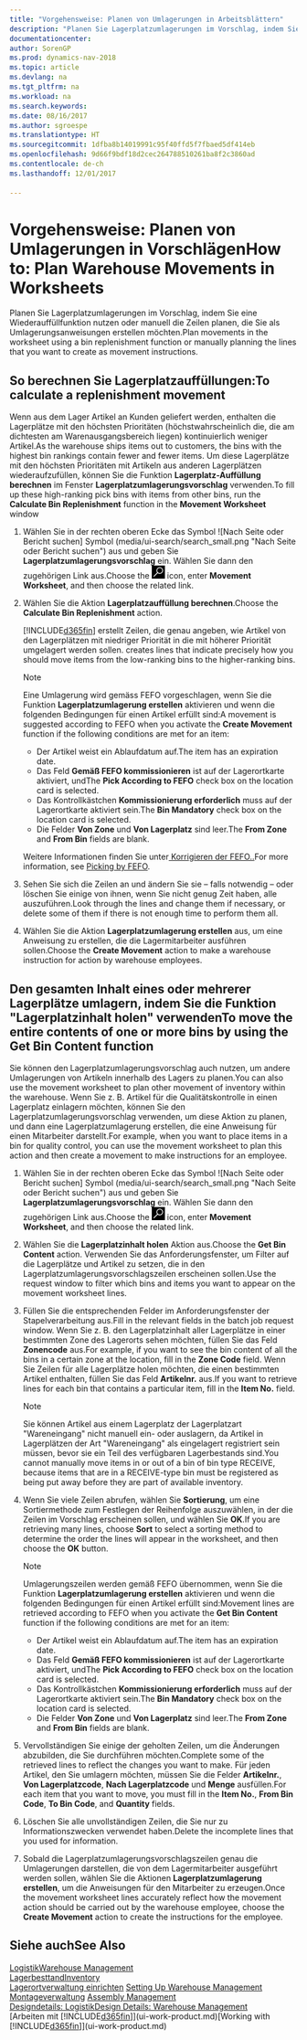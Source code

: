 ```yaml
---
title: "Vorgehensweise: Planen von Umlagerungen in Arbeitsblättern"
description: "Planen Sie Lagerplatzumlagerungen im Vorschlag, indem Sie eine Wiederauffüllfunktion nutzen oder manuell die Zeilen planen, die Sie als Umlagerungsanweisungen erstellen möchten."
documentationcenter: 
author: SorenGP
ms.prod: dynamics-nav-2018
ms.topic: article
ms.devlang: na
ms.tgt_pltfrm: na
ms.workload: na
ms.search.keywords: 
ms.date: 08/16/2017
ms.author: sgroespe
ms.translationtype: HT
ms.sourcegitcommit: 1dfba8b14019991c95f40ffd5f7fbaed5df414eb
ms.openlocfilehash: 9d66f9bdf18d2cec264788510261ba8f2c3860ad
ms.contentlocale: de-ch
ms.lasthandoff: 12/01/2017

---
```

# <a name="how-to-plan-warehouse-movements-in-worksheets"></a><span data-ttu-id="56097-103">Vorgehensweise: Planen von Umlagerungen in Vorschlägen</span><span class="sxs-lookup"><span data-stu-id="56097-103">How to: Plan Warehouse Movements in Worksheets</span></span>
<span data-ttu-id="56097-104">Planen Sie Lagerplatzumlagerungen im Vorschlag, indem Sie eine Wiederauffüllfunktion nutzen oder manuell die Zeilen planen, die Sie als Umlagerungsanweisungen erstellen möchten.</span><span class="sxs-lookup"><span data-stu-id="56097-104">Plan movements in the worksheet using a bin replenishment function or manually planning the lines that you want to create as movement instructions.</span></span>  

## <a name="to-calculate-a-replenishment-movement"></a><span data-ttu-id="56097-105">So berechnen Sie Lagerplatzauffüllungen:</span><span class="sxs-lookup"><span data-stu-id="56097-105">To calculate a replenishment movement</span></span>  
<span data-ttu-id="56097-106">Wenn aus dem Lager Artikel an Kunden geliefert werden, enthalten die Lagerplätze mit den höchsten Prioritäten (höchstwahrscheinlich die, die am dichtesten am Warenausgangsbereich liegen) kontinuierlich weniger Artikel.</span><span class="sxs-lookup"><span data-stu-id="56097-106">As the warehouse ships items out to customers, the bins with the highest bin rankings contain fewer and fewer items.</span></span> <span data-ttu-id="56097-107">Um diese Lagerplätze mit den höchsten Prioritäten mit Artikeln aus anderen Lagerplätzen wiederaufzufüllen, können Sie die Funktion **Lagerplatz-Auffüllung berechnen** im Fenster **Lagerplatzumlagerungsvorschlag** verwenden.</span><span class="sxs-lookup"><span data-stu-id="56097-107">To fill up these high-ranking pick bins with items from other bins, run the **Calculate Bin Replenishment** function in the **Movement Worksheet** window</span></span>

1.  <span data-ttu-id="56097-108">Wählen Sie in der rechten oberen Ecke das Symbol ![Nach Seite oder Bericht suchen] Symbol (media/ui-search/search_small.png "Nach Seite oder Bericht suchen") aus und geben Sie **Lagerplatzumlagerungsvorschlag** ein. Wählen Sie dann den zugehörigen Link aus.</span><span class="sxs-lookup"><span data-stu-id="56097-108">Choose the ![Search for Page or Report](media/ui-search/search_small.png "Search for Page or Report icon") icon, enter **Movement Worksheet**, and then choose the related link.</span></span>  
2.  <span data-ttu-id="56097-109">Wählen Sie die Aktion **Lagerplatzauffüllung berechnen**.</span><span class="sxs-lookup"><span data-stu-id="56097-109">Choose the **Calculate Bin Replenishment** action.</span></span>  

    [!INCLUDE[d365fin](includes/d365fin_md.md)]<span data-ttu-id="56097-110"> erstellt Zeilen, die genau angeben, wie Artikel von den Lagerplätzen mit niedriger Priorität in die mit höherer Priorität umgelagert werden sollen.</span><span class="sxs-lookup"><span data-stu-id="56097-110"> creates lines that indicate precisely how you should move items from the low-ranking bins to the higher-ranking bins.</span></span>  

    > [!NOTE]  
    >  <span data-ttu-id="56097-111">Eine Umlagerung wird gemäss FEFO vorgeschlagen, wenn Sie die Funktion **Lagerplatzumlagerung erstellen** aktivieren und wenn die folgenden Bedingungen für einen Artikel erfüllt sind:</span><span class="sxs-lookup"><span data-stu-id="56097-111">A movement is suggested according to FEFO when you activate the **Create Movement** function if the following conditions are met for an item:</span></span>  
    >   
    >  -   <span data-ttu-id="56097-112">Der Artikel weist ein Ablaufdatum auf.</span><span class="sxs-lookup"><span data-stu-id="56097-112">The item has an expiration date.</span></span>  
    > -   <span data-ttu-id="56097-113">Das Feld **Gemäß FEFO kommissionieren** ist auf der Lagerortkarte aktiviert, und</span><span class="sxs-lookup"><span data-stu-id="56097-113">The **Pick According to FEFO** check box on the location card is selected.</span></span>  
    > -   <span data-ttu-id="56097-114">Das Kontrollkästchen **Kommissionierung erforderlich** muss auf der Lagerortkarte aktiviert sein.</span><span class="sxs-lookup"><span data-stu-id="56097-114">The **Bin Mandatory** check box on the location card is selected.</span></span>  
    > -   <span data-ttu-id="56097-115">Die Felder **Von Zone** und **Von Lagerplatz** sind leer.</span><span class="sxs-lookup"><span data-stu-id="56097-115">The **From Zone** and **From Bin** fields are blank.</span></span>  

    <span data-ttu-id="56097-116">Weitere Informationen finden Sie unter[ Korrigieren der FEFO..](warehouse-picking-by-fefo.md)</span><span class="sxs-lookup"><span data-stu-id="56097-116">For more information, see [Picking by FEFO](warehouse-picking-by-fefo.md).</span></span>  

3.  <span data-ttu-id="56097-117">Sehen Sie sich die Zeilen an und ändern Sie sie – falls notwendig – oder löschen Sie einige von ihnen, wenn Sie nicht genug Zeit haben, alle auszuführen.</span><span class="sxs-lookup"><span data-stu-id="56097-117">Look through the lines and change them if necessary, or delete some of them if there is not enough time to perform them all.</span></span>  
4.  <span data-ttu-id="56097-118">Wählen Sie die Aktion **Lagerplatzumlagerung erstellen** aus, um eine Anweisung zu erstellen, die die Lagermitarbeiter ausführen sollen.</span><span class="sxs-lookup"><span data-stu-id="56097-118">Choose the **Create Movement** action to make a warehouse instruction for action by warehouse employees.</span></span>  

## <a name="to-move-the-entire-contents-of-one-or-more-bins-by-using-the-get-bin-content-function"></a><span data-ttu-id="56097-119">Den gesamten Inhalt eines oder mehrerer Lagerplätze umlagern, indem Sie die Funktion "Lagerplatzinhalt holen" verwenden</span><span class="sxs-lookup"><span data-stu-id="56097-119">To move the entire contents of one or more bins by using the Get Bin Content function</span></span>  
<span data-ttu-id="56097-120">Sie können den Lagerplatzumlagerungsvorschlag auch nutzen, um andere Umlagerungen von Artikeln innerhalb des Lagers zu planen.</span><span class="sxs-lookup"><span data-stu-id="56097-120">You can also use the movement worksheet to plan other movement of inventory within the warehouse.</span></span> <span data-ttu-id="56097-121">Wenn Sie z. B. Artikel für die Qualitätskontrolle in einen Lagerplatz einlagern möchten, können Sie den Lagerplatzumlagerungsvorschlag verwenden, um diese Aktion zu planen, und dann eine Lagerplatzumlagerung erstellen, die eine Anweisung für einen Mitarbeiter darstellt.</span><span class="sxs-lookup"><span data-stu-id="56097-121">For example, when you want to place items in a bin for quality control, you can use the movement worksheet to plan this action and then create a movement to make instructions for an employee.</span></span>  

1.  <span data-ttu-id="56097-122">Wählen Sie in der rechten oberen Ecke das Symbol ![Nach Seite oder Bericht suchen] Symbol (media/ui-search/search_small.png "Nach Seite oder Bericht suchen") aus und geben Sie **Lagerplatzumlagerungsvorschlag** ein. Wählen Sie dann den zugehörigen Link aus.</span><span class="sxs-lookup"><span data-stu-id="56097-122">Choose the ![Search for Page or Report](media/ui-search/search_small.png "Search for Page or Report icon") icon, enter **Movement Worksheet**, and then choose the related link.</span></span>  
2.  <span data-ttu-id="56097-123">Wählen Sie die **Lagerplatzinhalt holen** Aktion aus.</span><span class="sxs-lookup"><span data-stu-id="56097-123">Choose the **Get Bin Content** action.</span></span> <span data-ttu-id="56097-124">Verwenden Sie das Anforderungsfenster, um Filter auf die Lagerplätze und Artikel zu setzen, die in den Lagerplatzumlagerungsvorschlagszeilen erscheinen sollen.</span><span class="sxs-lookup"><span data-stu-id="56097-124">Use the request window to filter which bins and items you want to appear on the movement worksheet lines.</span></span>  
3.  <span data-ttu-id="56097-125">Füllen Sie die entsprechenden Felder im Anforderungsfenster der Stapelverarbeitung aus.</span><span class="sxs-lookup"><span data-stu-id="56097-125">Fill in the relevant fields in the batch job request window.</span></span> <span data-ttu-id="56097-126">Wenn Sie z. B. den Lagerplatzinhalt aller Lagerplätze in einer bestimmten Zone des Lagerorts sehen möchten, füllen Sie das Feld **Zonencode** aus.</span><span class="sxs-lookup"><span data-stu-id="56097-126">For example, if you want to see the bin content of all the bins in a certain zone at the location, fill in the **Zone Code** field.</span></span> <span data-ttu-id="56097-127">Wenn Sie Zeilen für alle Lagerplätze holen möchten, die einen bestimmten Artikel enthalten, füllen Sie das Feld **Artikelnr.** aus.</span><span class="sxs-lookup"><span data-stu-id="56097-127">If you want to retrieve lines for each bin that contains a particular item, fill in the **Item No.** field.</span></span>  

    > [!NOTE]  
    >  <span data-ttu-id="56097-128">Sie können Artikel aus einem Lagerplatz der Lagerplatzart "Wareneingang" nicht manuell ein- oder auslagern, da Artikel in Lagerplätzen der Art "Wareneingang" als eingelagert registriert sein müssen, bevor sie ein Teil des verfügbaren Lagerbestands sind.</span><span class="sxs-lookup"><span data-stu-id="56097-128">You cannot manually move items in or out of a bin of bin type RECEIVE, because items that are in a RECEIVE-type bin must be registered as being put away before they are part of available inventory.</span></span>  

4.  <span data-ttu-id="56097-129">Wenn Sie viele Zeilen abrufen, wählen Sie **Sortierung**, um eine Sortiermethode zum Festlegen der Reihenfolge auszuwählen, in der die Zeilen im Vorschlag erscheinen sollen, und wählen Sie **OK**.</span><span class="sxs-lookup"><span data-stu-id="56097-129">If you are retrieving many lines, choose **Sort** to select a sorting method to determine the order the lines will appear in the worksheet, and then choose the **OK** button.</span></span>  

    > [!NOTE]  
    >  <span data-ttu-id="56097-130">Umlagerungszeilen werden gemäß FEFO übernommen, wenn Sie die Funktion **Lagerplatzumlagerung erstellen** aktivieren und wenn die folgenden Bedingungen für einen Artikel erfüllt sind:</span><span class="sxs-lookup"><span data-stu-id="56097-130">Movement lines are retrieved according to FEFO when you activate the **Get Bin Content** function if the following conditions are met for an item:</span></span>  
    >   
    >  -   <span data-ttu-id="56097-131">Der Artikel weist ein Ablaufdatum auf.</span><span class="sxs-lookup"><span data-stu-id="56097-131">The item has an expiration date.</span></span>  
    > -   <span data-ttu-id="56097-132">Das Feld **Gemäß FEFO kommissionieren** ist auf der Lagerortkarte aktiviert, und</span><span class="sxs-lookup"><span data-stu-id="56097-132">The **Pick According to FEFO** check box on the location card is selected.</span></span>  
    > -   <span data-ttu-id="56097-133">Das Kontrollkästchen **Kommissionierung erforderlich** muss auf der Lagerortkarte aktiviert sein.</span><span class="sxs-lookup"><span data-stu-id="56097-133">The **Bin Mandatory** check box on the location card is selected.</span></span>  
    > -   <span data-ttu-id="56097-134">Die Felder **Von Zone** und **Von Lagerplatz** sind leer.</span><span class="sxs-lookup"><span data-stu-id="56097-134">The **From Zone** and **From Bin** fields are blank.</span></span>  

5.  <span data-ttu-id="56097-135">Vervollständigen Sie einige der geholten Zeilen, um die Änderungen abzubilden, die Sie durchführen möchten.</span><span class="sxs-lookup"><span data-stu-id="56097-135">Complete some of the retrieved lines to reflect the changes you want to make.</span></span> <span data-ttu-id="56097-136">Für jeden Artikel, den Sie umlagern möchten, müssen Sie die Felder **Artikelnr.**, **Von Lagerplatzcode**, **Nach Lagerplatzcode** und **Menge** ausfüllen.</span><span class="sxs-lookup"><span data-stu-id="56097-136">For each item that you want to move, you must fill in the **Item No.**, **From Bin Code**, **To Bin Code**, and **Quantity** fields.</span></span>  
6.  <span data-ttu-id="56097-137">Löschen Sie alle unvollständigen Zeilen, die Sie nur zu Informationszwecken verwendet haben.</span><span class="sxs-lookup"><span data-stu-id="56097-137">Delete the incomplete lines that you used for information.</span></span>  
7.  <span data-ttu-id="56097-138">Sobald die Lagerplatzumlagerungsvorschlagszeilen genau die Umlagerungen darstellen, die von dem Lagermitarbeiter ausgeführt werden sollen, wählen Sie die Aktionen **Lagerplatzumlagerung erstellen**, um die Anweisungen für den Mitarbeiter zu erzeugen.</span><span class="sxs-lookup"><span data-stu-id="56097-138">Once the movement worksheet lines accurately reflect how the movement action should be carried out by the warehouse employee, choose the **Create Movement** action to create the instructions for the employee.</span></span>  

## <a name="see-also"></a><span data-ttu-id="56097-139">Siehe auch</span><span class="sxs-lookup"><span data-stu-id="56097-139">See Also</span></span>  
[<span data-ttu-id="56097-140">Logistik</span><span class="sxs-lookup"><span data-stu-id="56097-140">Warehouse Management</span></span>](warehouse-manage-warehouse.md)  
[<span data-ttu-id="56097-141">Lagerbesttand</span><span class="sxs-lookup"><span data-stu-id="56097-141">Inventory</span></span>](inventory-manage-inventory.md)  
<span data-ttu-id="56097-142">[Lagerortverwaltung einrichten](warehouse-setup-warehouse.md)   </span><span class="sxs-lookup"><span data-stu-id="56097-142">[Setting Up Warehouse Management](warehouse-setup-warehouse.md)   </span></span>  
<span data-ttu-id="56097-143">[Montageverwaltung](assembly-assemble-items.md)  </span><span class="sxs-lookup"><span data-stu-id="56097-143">[Assembly Management](assembly-assemble-items.md)  </span></span>  
[<span data-ttu-id="56097-144">Designdetails: Logistik</span><span class="sxs-lookup"><span data-stu-id="56097-144">Design Details: Warehouse Management</span></span>](design-details-warehouse-management.md)  
<span data-ttu-id="56097-145">[Arbeiten mit [!INCLUDE[d365fin](includes/d365fin_md.md)]](ui-work-product.md)</span><span class="sxs-lookup"><span data-stu-id="56097-145">[Working with [!INCLUDE[d365fin](includes/d365fin_md.md)]](ui-work-product.md)</span></span>

